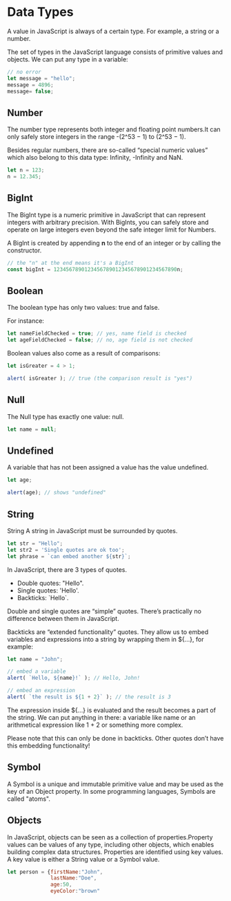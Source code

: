# Data Types
A value in JavaScript is always of a certain type. For example, a string or a number.

The set of types in the JavaScript language consists of primitive values and objects. We can put any type in a variable:
```javascript
// no error
let message = "hello";
message = 4896;
message= false;
```
## Number
The number type represents both integer and floating point numbers.It can only safely store integers in the range -(2^53 − 1) to (2^53 − 1).

Besides regular numbers, there are so-called “special numeric values” which also belong to this data type: Infinity, -Infinity and NaN.
```javascript
let n = 123;
n = 12.345;
```

## BigInt
The BigInt type is a numeric primitive in JavaScript that can represent integers with arbitrary precision. With BigInts, you can safely store and operate on large integers even beyond the safe integer limit for Numbers.

A BigInt is created by appending **n** to the end of an integer or by calling the constructor.
```javascript
// the "n" at the end means it's a BigInt
const bigInt = 1234567890123456789012345678901234567890n;
```

## Boolean
The boolean type has only two values: true and false.

For instance:
```javascript
let nameFieldChecked = true; // yes, name field is checked
let ageFieldChecked = false; // no, age field is not checked
```
Boolean values also come as a result of comparisons:
```javascript
let isGreater = 4 > 1;

alert( isGreater ); // true (the comparison result is "yes")
```
## Null
The Null type has exactly one value: null. 
```javascript
let name = null;
```
## Undefined
A variable that has not been assigned a value has the value undefined.
```javascript
let age;

alert(age); // shows "undefined"
```
## String
String
A string in JavaScript must be surrounded by quotes.
```javascript
let str = "Hello";
let str2 = 'Single quotes are ok too';
let phrase = `can embed another ${str}`;
```
In JavaScript, there are 3 types of quotes.

- Double quotes: "Hello".
- Single quotes: 'Hello'.
- Backticks: \`Hello`.
  
Double and single quotes are “simple” quotes. There’s practically no difference between them in JavaScript.

Backticks are “extended functionality” quotes. They allow us to embed variables and expressions into a string by wrapping them in ${…}, for example:
```javascript
let name = "John";

// embed a variable
alert( `Hello, ${name}!` ); // Hello, John!

// embed an expression
alert( `the result is ${1 + 2}` ); // the result is 3
```
The expression inside ${…} is evaluated and the result becomes a part of the string. We can put anything in there: a variable like name or an arithmetical expression like 1 + 2 or something more complex.

Please note that this can only be done in backticks. Other quotes don’t have this embedding functionality!

## Symbol
A Symbol is a unique and immutable primitive value and may be used as the key of an Object property. In some programming languages, Symbols are called "atoms".

## Objects
 In JavaScript, objects can be seen as a collection of properties.Property values can be values of any type, including other objects, which enables building complex data structures. Properties are identified using key values. A key value is either a String value or a Symbol value.
 ```javascript
 let person = {firstName:"John", 
               lastName:"Doe", 
               age:50,
               eyeColor:"brown"
```
